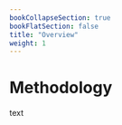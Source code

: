 ```yaml
---
bookCollapseSection: true
bookFlatSection: false
title: "Overview"
weight: 1
---
```


# Methodology

text
